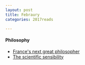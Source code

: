 ```yaml
---
layout: post
title: Febraury
categories: 2017reads

---
```


#### Philosophy
* [France's next great philosopher](http://existentialcomics.com/comic/167)
* [The scientific sensibility](http://www.ribbonfarm.com/2011/08/26/the-scientific-sensibility/)

